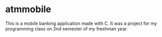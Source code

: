 # atmmobile

This is a mobile banking application made with C. It was a project for my programming class on 2nd semester of my freshman year.
